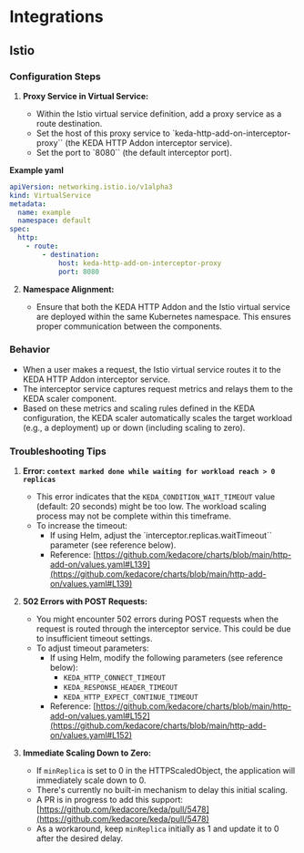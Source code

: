 # Integrations

## Istio

### Configuration Steps

1. **Proxy Service in Virtual Service:**

   - Within the Istio virtual service definition, add a proxy service as a route destination.
   - Set the host of this proxy service to `keda-http-add-on-interceptor-proxy`` (the KEDA HTTP Addon interceptor service).
   - Set the port to `8080`` (the default interceptor port).

**Example yaml**

```yaml
apiVersion: networking.istio.io/v1alpha3
kind: VirtualService
metadata:
  name: example
  namespace: default
spec:
  http:
    - route:
        - destination:
            host: keda-http-add-on-interceptor-proxy
            port: 8080
```

2. **Namespace Alignment:**

   - Ensure that both the KEDA HTTP Addon and the Istio virtual service are deployed within the same Kubernetes namespace. This ensures proper communication between the components.

### Behavior

- When a user makes a request, the Istio virtual service routes it to the KEDA HTTP Addon interceptor service.
- The interceptor service captures request metrics and relays them to the KEDA scaler component.
- Based on these metrics and scaling rules defined in the KEDA configuration, the KEDA scaler automatically scales the target workload (e.g., a deployment) up or down (including scaling to zero).

### Troubleshooting Tips

1. **Error: `context marked done while waiting for workload reach > 0 replicas`**

   - This error indicates that the `KEDA_CONDITION_WAIT_TIMEOUT` value (default: 20 seconds) might be too low. The workload scaling process may not be complete within this timeframe.
   - To increase the timeout:
     - If using Helm, adjust the `interceptor.replicas.waitTimeout`` parameter (see reference below).
     - Reference: [https://github.com/kedacore/charts/blob/main/http-add-on/values.yaml#L139](https://github.com/kedacore/charts/blob/main/http-add-on/values.yaml#L139)

2. **502 Errors with POST Requests:**

   - You might encounter 502 errors during POST requests when the request is routed through the interceptor service. This could be due to insufficient timeout settings.
   - To adjust timeout parameters:
     - If using Helm, modify the following parameters (see reference below):
       - `KEDA_HTTP_CONNECT_TIMEOUT`
       - `KEDA_RESPONSE_HEADER_TIMEOUT`
       - `KEDA_HTTP_EXPECT_CONTINUE_TIMEOUT`
     - Reference: [https://github.com/kedacore/charts/blob/main/http-add-on/values.yaml#L152](https://github.com/kedacore/charts/blob/main/http-add-on/values.yaml#L152)

3. **Immediate Scaling Down to Zero:**
   - If `minReplica` is set to 0 in the HTTPScaledObject, the application will immediately scale down to 0.
   - There's currently no built-in mechanism to delay this initial scaling.
   - A PR is in progress to add this support: [https://github.com/kedacore/keda/pull/5478](https://github.com/kedacore/keda/pull/5478)
   - As a workaround, keep `minReplica` initially as 1 and update it to 0 after the desired delay.
